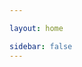 ```yaml
---

layout: home

sidebar: false
---
```



<script setup>
import IndexPage from './index/IndexPage.vue';
</script>


<IndexPage/>


